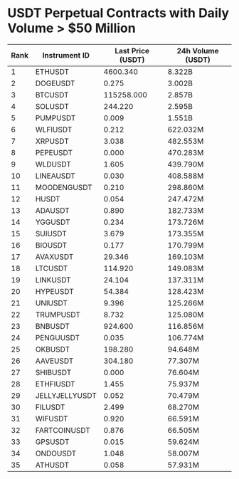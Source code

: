# USDT Perpetual Contracts with Daily Volume > $50 Million

| Rank | Instrument ID | Last Price (USDT) | 24h Volume (USDT) |
|------|---------------|-------------------|-------------------|
| 1 | ETHUSDT | 4600.340 | 8.322B |
| 2 | DOGEUSDT | 0.275 | 3.002B |
| 3 | BTCUSDT | 115258.000 | 2.857B |
| 4 | SOLUSDT | 244.220 | 2.595B |
| 5 | PUMPUSDT | 0.009 | 1.551B |
| 6 | WLFIUSDT | 0.212 | 622.032M |
| 7 | XRPUSDT | 3.038 | 482.553M |
| 8 | PEPEUSDT | 0.000 | 470.283M |
| 9 | WLDUSDT | 1.605 | 439.790M |
| 10 | LINEAUSDT | 0.030 | 408.588M |
| 11 | MOODENGUSDT | 0.210 | 298.860M |
| 12 | HUSDT | 0.054 | 247.472M |
| 13 | ADAUSDT | 0.890 | 182.733M |
| 14 | YGGUSDT | 0.234 | 173.726M |
| 15 | SUIUSDT | 3.679 | 173.355M |
| 16 | BIOUSDT | 0.177 | 170.799M |
| 17 | AVAXUSDT | 29.346 | 169.103M |
| 18 | LTCUSDT | 114.920 | 149.083M |
| 19 | LINKUSDT | 24.104 | 137.311M |
| 20 | HYPEUSDT | 54.384 | 128.423M |
| 21 | UNIUSDT | 9.396 | 125.266M |
| 22 | TRUMPUSDT | 8.732 | 125.080M |
| 23 | BNBUSDT | 924.600 | 116.856M |
| 24 | PENGUUSDT | 0.035 | 106.774M |
| 25 | OKBUSDT | 198.280 | 94.648M |
| 26 | AAVEUSDT | 304.180 | 77.307M |
| 27 | SHIBUSDT | 0.000 | 76.604M |
| 28 | ETHFIUSDT | 1.455 | 75.937M |
| 29 | JELLYJELLYUSDT | 0.052 | 70.479M |
| 30 | FILUSDT | 2.499 | 68.270M |
| 31 | WIFUSDT | 0.920 | 66.591M |
| 32 | FARTCOINUSDT | 0.876 | 66.505M |
| 33 | GPSUSDT | 0.015 | 59.624M |
| 34 | ONDOUSDT | 1.048 | 58.007M |
| 35 | ATHUSDT | 0.058 | 57.931M |
